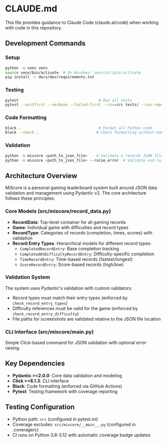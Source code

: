 # CLAUDE.md

This file provides guidance to Claude Code (claude.ai/code) when working with code in this repository.

## Development Commands

### Setup
```bash
python -m venv venv
source venv/bin/activate  # On Windows: venv\Scripts\activate
pip install -r docs/dev/requirements.txt
```

### Testing
```bash
pytest                                    # Run all tests
pytest --exitfirst --verbose --failed-first --cov=src tests/ --cov-report=term-missing --cov-report=xml  # Full test suite with coverage
```

### Code Formatting
```bash
black .                                   # Format all Python code
black --check .                          # Check formatting without making changes
```

### Validation
```bash
python -m miscore <path_to_json_file>    # Validate a records JSON file
python -m miscore <path_to_json_file> --raise_error  # Validate and raise error on failure
```

## Architecture Overview

MiScore is a personal gaming leaderboard system built around JSON data validation and management using Pydantic v2. The core architecture follows these principles:

### Core Models (src/miscore/record_data.py)
- **RecordData**: Top-level container for all gaming records
- **Game**: Individual game with difficulties and record types
- **RecordType**: Categories of records (completion, times, scores) with validation
- **Record Entry Types**: Hierarchical models for different record types:
  - `CompletedRecordEntry`: Base completion tracking
  - `CompletedAtDifficultyRecordEntry`: Difficulty-specific completion
  - `TimeRecordEntry`: Time-based records (fastest/longest)
  - `ScoreRecordEntry`: Score-based records (high/low)

### Validation System
The system uses Pydantic's validation with custom validators:
- Record types must match their entry types (enforced by `check_record_entry_types`)
- Difficulty references must be valid for the game (enforced by `check_record_entry_difficulty`)
- File paths for screenshots are validated relative to the JSON file location

### CLI Interface (src/miscore/__main__.py)
Simple Click-based command for JSON validation with optional error raising.

## Key Dependencies
- **Pydantic >=2.0.0**: Core data validation and modeling
- **Click >=8.1.3**: CLI interface
- **Black**: Code formatting (enforced via GitHub Actions)
- **Pytest**: Testing framework with coverage reporting

## Testing Configuration
- Python path: `src` (configured in pytest.ini)
- Coverage excludes: `src/miscore/__main__.py` (configured in .coveragerc)
- CI runs on Python 3.8-3.12 with automatic coverage badge updates